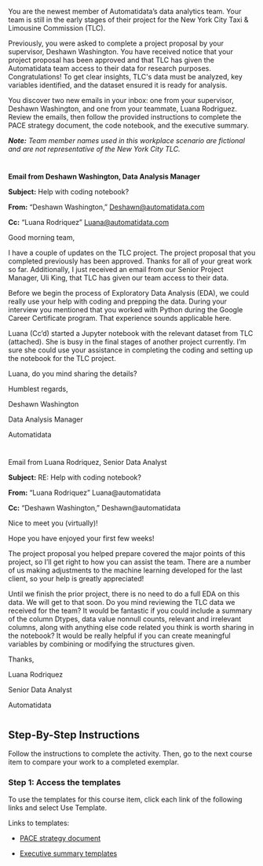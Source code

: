 You are the newest member of Automatidata’s data analytics team. Your team is still in the early stages of their project for the New York City Taxi & Limousine Commission (TLC). 

Previously, you were asked to complete a project proposal by your supervisor, Deshawn Washington. You have received notice that your project proposal has been approved and that TLC has given the Automatidata team access to their data for research purposes. Congratulations! To get clear insights, TLC's data must be analyzed, key variables identified, and the dataset ensured it is ready for analysis.

You discover two new emails in your inbox: one from your supervisor, Deshawn Washington, and one from your teammate, Luana Rodriguez. Review the emails, then follow the provided instructions to complete the PACE strategy document, the code notebook, and the executive summary. 

**_Note:_** *Team member names used in this workplace scenario are fictional and are not representative of the New York City TLC.*

# 

**Email from Deshawn Washington, Data Analysis Manager**

**Subject:** Help with coding notebook?

**From:** “Deshawn Washington,” Deshawn@automatidata.com

**Cc:** “Luana Rodriquez” Luana@automatidata.com

Good morning team,

I have a couple of updates on the TLC project. The project proposal that you completed previously has been approved. Thanks for all of your great work so far.  Additionally, I just received an email from our Senior Project Manager, Uli King, that TLC has given our team access to their data.

Before we begin the process of Exploratory Data Analysis (EDA), we could really use your help with coding and prepping the data. During your interview you mentioned that you worked with Python during the Google Career Certificate program. That experience sounds applicable here. 

Luana (Cc’d) started a Jupyter notebook with the relevant dataset from TLC (attached). She is busy in the final stages of another project currently. I’m sure she could use your assistance in completing the coding and setting up the notebook for the TLC project. 

Luana, do you mind sharing the details? 

Humblest regards, 

Deshawn Washington

Data Analysis Manager

Automatidata

# 

Email from Luana Rodriquez, Senior Data Analyst

**Subject:** RE: Help with coding notebook?

**From:**  “Luana Rodriquez” Luana@automatidata

**Cc:** “Deshawn Washington,” Deshawn@automatidata

Nice to meet you (virtually)! 

Hope you have enjoyed your first few weeks! 

The project proposal you helped prepare covered the major points of this project, so I’ll get right to how you can assist the team. There are a number of us making adjustments to the machine learning developed for the last client, so your help is greatly appreciated!

Until we finish the prior project, there is no need to do a full EDA on this data. We will get to that soon. Do you mind reviewing the TLC data we received for the team? It would be fantastic if you could include a summary of the column Dtypes, data value nonnull counts, relevant and irrelevant columns, along with anything else code related you think is worth sharing in the notebook? It would be really helpful if you can create meaningful variables by combining or modifying the structures given. 

Thanks,

Luana Rodriquez

Senior Data Analyst

Automatidata

#

## Step-By-Step Instructions

Follow the instructions to complete the activity. Then, go to the next course item to compare your work to a completed exemplar.

### Step 1: Access the templates

To use the templates for this course item, click each link of the following links and select Use Template. 

Links to templates:  

- [PACE strategy document](https://github.com/pereisergio/Automatidata/tree/main/Templates/)

- [Executive summary templates](https://github.com/pereisergio/Automatidata/tree/main/Templates/)
